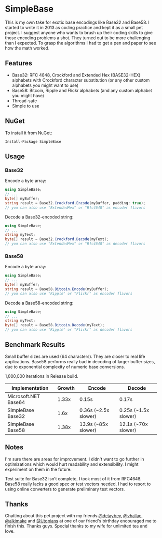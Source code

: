 SimpleBase
==========
This is my own take for exotic base encodings like Base32 and Base58. I started to write it in 2013 
as coding practice and kept it as a small pet project. I suggest anyone who wants to brush up 
their coding skills to give those encoding problems a shot. They turned out to be more challenging 
than I expected. To grasp the algorithms I had to get a pen and paper to see how the math worked.

Features
--------
 - Base32: RFC 4648, Crockford and Extended Hex (BASE32-HEX) alphabets with Crockford 
character substitution (or any other custom alphabets you might want to use)
 - Base58: Bitcoin, Ripple and Flickr alphabets (and any custom alphabet you might have)
 - Thread-safe
 - Simple to use

NuGet
------
To install it from NuGet:

  `Install-Package SimpleBase`

Usage
------------

### Base32

Encode a byte array:

```csharp
using SimpleBase;
// ...
byte[] myBuffer;
string result = Base32.Crockford.Encode(myBuffer, padding: true);
// you can also use "ExtendedHex" or "Rfc4648" as encoder flavors
```

Decode a Base32-encoded string:

```csharp
using SimpleBase;
// ...
string myText;
byte[] result = Base32.Crockford.Decode(myText);
// you can also use "ExtendedHex" or "Rfc4648" as decoder flavors
```

### Base58

Encode a byte array:

```csharp
using SimpleBase;
// ...
byte[] myBuffer;
string result = Base58.Bitcoin.Encode(myBuffer);
// you can also use "Ripple" or "Flickr" as encoder flavors
```

Decode a Base58-encoded string:

```csharp
using SimpleBase;
// ...
string myText;
byte[] result = Base58.Bitcoin.Decode(myText);
// you can also use "Ripple" or "Flickr" as decoder flavors
```

Benchmark Results
-----------------
Small buffer sizes are used (64 characters). They are closer to real life applications. Base58 
performs really bad in decoding of larger buffer sizes, due to exponential complexity of 
numeric base conversions.

1,000,000 iterations in Release build.

Implementation       | Growth | Encode | Decode
---------------------|--------|--------|-------
Microsoft.NET Base64 | 1.33x  | 0.15s  | 0.17s
SimpleBase Base32    | 1.6x   | 0.36s (~2.5x slower) | 0.25s (~1.5x slower)
SimpleBase Base58    | 1.38x  | 13.9s (~85x slower) | 12.1s (~70x slower)

Notes
-----
I'm sure there are areas for improvement. I didn't want to go further in optimizations which 
would hurt readability and extensibility. I might experiment on them in the future.

Test suite for Base32 isn't complete, I took most of it from RFC4648. Base58 really 
lacks a good spec or test vectors needed. I had to resort to using online converters to generate
preliminary test vectors.

Thanks
------
Chatting about this pet project with my friends [@detaybey](https://github.com/detaybey), [@vhallac](https://github.com/vhallac), [@alkimake](https://github.com/alkimake) and [@Utopians](https://github.com/Utopians) at one of our friend's birthday encouraged me to finish this. Thanks guys. Special thanks to my wife for unlimited tea and love.
